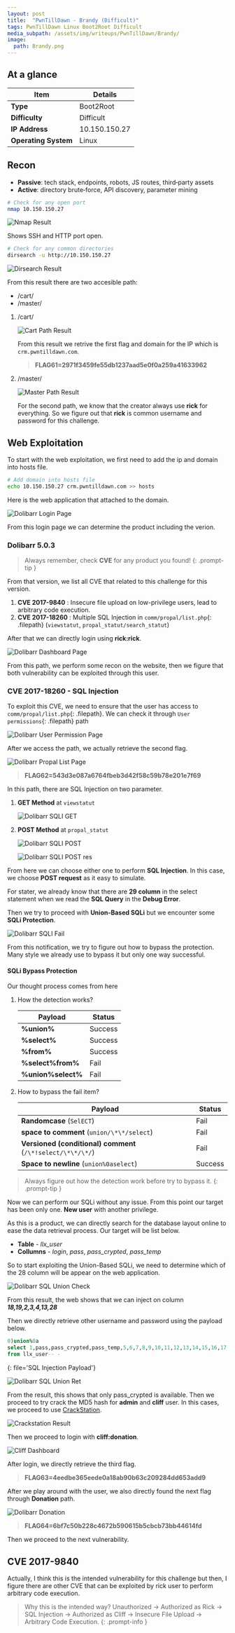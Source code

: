 ```yaml
---
layout: post
title:  "PwnTillDawn - Brandy (Difficult)"
tags: PwnTillDawn Linux Boot2Root Difficult
media_subpath: /assets/img/writeups/PwnTillDawn/Brandy/
image:
  path: Brandy.png
---
```


## At a glance

| Item                 | Details       |
| -------------------- | ------------- |
| **Type**             | Boot2Root     |
| **Difficulty**       | Difficult     |
| **IP Address**       | 10.150.150.27 |
| **Operating System** | Linux         |

## Recon

* **Passive**: tech stack, endpoints, robots, JS routes, third‑party assets
* **Active**: directory brute‑force, API discovery, parameter mining

```bash
# Check for any open port
nmap 10.150.150.27
```

![Nmap Result](nmap.png)

Shows SSH and HTTP port open.

```bash
# Check for any common directories
dirsearch -u http://10.150.150.27
```

![Dirsearch Result](dirsearch.png)

From this result there are two accesible path:

  - /cart/
  - /master/

1. /cart/

    ![Cart Path Result](cart.png)

    From this result we retrive the first flag and domain for the IP which is `crm.pwntilldawn.com`.

    > **FLAG61=2971f3459fe55db1237aad5e0f0a259a41633962**

2. /master/

    ![Master Path Result](master.png)

    For the second path, we know that the creator always use **rick** for everything. So we figure out that **rick** is common username and password for this challenge.

## Web Exploitation

To start with the web exploitation, we first need to add the ip and domain into hosts file.

```bash
# Add domain into hosts file
echo 10.150.150.27 crm.pwntilldawn.com >> hosts
```

Here is the web application that attached to the domain.

![Dolibarr Login Page](Dolibarr_login.png)

From this login page we can determine the product including the verion.

### Dolibarr 5.0.3

> Always remember, check **CVE** for any product you found!
{: .prompt-tip }

From that version, we list all CVE that related to this challenge for this version.

1. **CVE 2017-9840** 
: Insecure file upload on low-privilege users, lead to arbitrary code execution.
2. **CVE 2017-18260** 
: Multiple SQL Injection in `comm/propal/list.php`{: .filepath} (`viewstatut`, `propal_statut/search_statut`)

After that we can directly login using **rick:rick**.

![Dolibarr Dashboard Page](Dolibarr_dashboard.png)

From this path, we perform some recon on the website, then we figure that both vulnerability can be exploited through this user.

### CVE 2017-18260 - SQL Injection

To exploit this CVE, we need to ensure that the user has access to `comm/propal/list.php`{: .filepath}. We can check it through `User permissions`{: .filepath} path

![Dolibarr User Permission Page](Dolibarr_Rick_Priv.png)

After we access the path, we actually retrieve the second flag.

![Dolibarr Propal List Page](Dolibarr_propal_list.png)

> **FLAG62=543d3e087a6764fbeb3d42f58c59b78e201e7f69**

In this path, there are SQL Injection on two parameter.

1. **GET Method** at `viewstatut`

    ![Dolibarr SQLI GET](Dolibarr_SQL_GET.png)

2. **POST Method** at `propal_statut`

    ![Dolibarr SQLI POST](Dolibarr_SQL_POST.png)
 
    ![Dolibarr SQLI POST res](Dolibarr_SQL_POST_res.png)

From here we can choose either one to perform **SQL Injection**. In this case, we choose **POST request** as it easy to simulate.

For stater, we already know that there are **29 column** in the select statement when we read the **SQL Query** in the **Debug Error**.

Then we try to proceed with **Union-Based SQLi** but we encounter some **SQLi Protection**.

![Dolibarr SQLI Fail](Dolibarr_SQL_Fail.png)

From this notification, we try to figure out how to bypass the protection. Many style we already use to bypass it but only one way successful.

#### SQLi Bypass Protection

Our thought process comes from here

1. How the detection works?

    | Payload            | Status  |
    | ------------------ | ------- |
    | **%union%**        | Success |
    | **%select%**       | Success |
    | **%from%**         | Success |
    | **%select%from%**  | Fail    |
    | **%union%select%** | Fail    |

2. How to bypass the fail item?

    | Payload                                                     | Status  |
    | ----------------------------------------------------------- | ------- |
    | **Randomcase** (`SelECT`)                                   | Fail    |
    | **space to comment** (`union/\*\*/select`)                  | Fail    |
    | **Versioned (conditional) comment** (`/\*!select/\*\*/\*/`) | Fail    |
    | **Space to newline** (`union%0aselect`)                     | Success |

> Always figure out how the detection work before try to bypass it.
{: .prompt-tip }

Now we can perform our SQLi without any issue. From this point our target has been only one. **New user** with another privilege.

As this is a product, we can directly search for the database layout online to ease the data retrieval process. Our target will be list below.

- **Table** - *llx_user*
- **Collumns** - *login*, *pass*, *pass_crypted*, *pass_temp*

So to start exploiting the Union-Based SQLi, we need to determine which of the 28 column will be appear on the web application.

![Dolibarr SQL Union Check](Dolibarr_SQL_Union_Check.png)

From this result, the web shows that we can inject on column ***18,19,2,3,4,13,28***

Then we directly retrieve other username and password using the payload below.

```sql
0)union%0a
select 1,pass,pass_crypted,pass_temp,5,6,7,8,9,10,11,12,13,14,15,16,17,18,login,20,21,22,23,24,25,26,27,28%0a
from llx_user-- -
```
{: file='SQL Injection Payload'}

![Dolibarr SQL Union Ret](Dolibarr_SQL_Union_Ret.png)

From the result, this shows that only pass_crypted is available. Then we proceed to try crack the MD5 hash for **admin** and **cliff** user. In this cases, we proceed to use [CrackStation](https://crackstation.net/).

![Crackstation Result](CrackStation.png)

Then we proceed to login with **cliff:donation**.

![Cliff Dashboard](Dolibarr_Cliff.png)

After login, we directly retrieve the third flag.

> **FLAG63=4eedbe365eede0a18ab90b63c209284dd653add9**

After we play around with the user, we also directly found the next flag through **Donation** path.

![Dolibarr Donation](Dolibarr_Donation.png)

> **FLAG64=6bf7c50b228c4672b590615b5cbcb73bb44614fd**

Then we proceed to the next vulnerability.

## CVE 2017-9840

Actually, I think this is the intended vulnerability for this challenge but then, I figure there are other CVE that can be exploited by rick user to perform arbitrary code execution.

> Why this is the intended way?
> Unauthorized -> Authorized as Rick -> SQL Injection -> Authorized as Cliff -> Insecure File Upload -> Arbitrary Code Execution.
{: .prompt-info }
